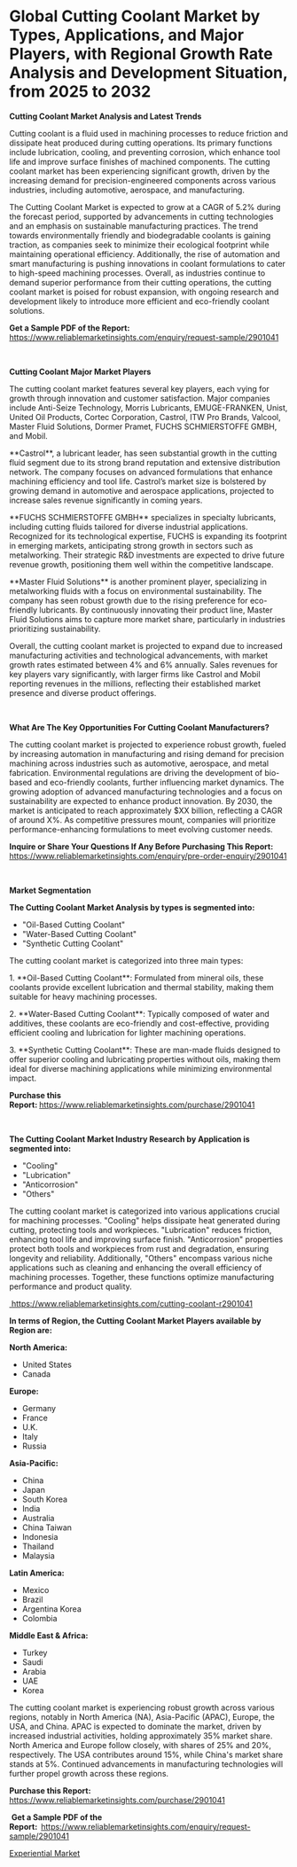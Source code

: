 <p><h1>Global Cutting Coolant Market by Types, Applications, and Major Players, with Regional Growth Rate Analysis and Development Situation, from 2025 to 2032</h1></p><p><strong>Cutting Coolant Market Analysis and Latest Trends</strong></p>
<p><p>Cutting coolant is a fluid used in machining processes to reduce friction and dissipate heat produced during cutting operations. Its primary functions include lubrication, cooling, and preventing corrosion, which enhance tool life and improve surface finishes of machined components. The cutting coolant market has been experiencing significant growth, driven by the increasing demand for precision-engineered components across various industries, including automotive, aerospace, and manufacturing.</p><p>The Cutting Coolant Market is expected to grow at a CAGR of 5.2% during the forecast period, supported by advancements in cutting technologies and an emphasis on sustainable manufacturing practices. The trend towards environmentally friendly and biodegradable coolants is gaining traction, as companies seek to minimize their ecological footprint while maintaining operational efficiency. Additionally, the rise of automation and smart manufacturing is pushing innovations in coolant formulations to cater to high-speed machining processes. Overall, as industries continue to demand superior performance from their cutting operations, the cutting coolant market is poised for robust expansion, with ongoing research and development likely to introduce more efficient and eco-friendly coolant solutions.</p></p>
<p><strong>Get a Sample PDF of the Report:&nbsp;</strong> <a href="https://www.reliablemarketinsights.com/enquiry/request-sample/2901041?utm_campaign=3270&utm_medium=2&utm_source=Github&utm_content=ia&utm_term=16032025&utm_id=cutting-coolant">https://www.reliablemarketinsights.com/enquiry/request-sample/2901041</a></p>
<p>&nbsp;</p>
<p><strong>Cutting Coolant Major Market Players</strong></p>
<p><p>The cutting coolant market features several key players, each vying for growth through innovation and customer satisfaction. Major companies include Anti-Seize Technology, Morris Lubricants, EMUGE-FRANKEN, Unist, United Oil Products, Cortec Corporation, Castrol, ITW Pro Brands, Valcool, Master Fluid Solutions, Dormer Pramet, FUCHS SCHMIERSTOFFE GMBH, and Mobil.</p><p>**Castrol**, a lubricant leader, has seen substantial growth in the cutting fluid segment due to its strong brand reputation and extensive distribution network. The company focuses on advanced formulations that enhance machining efficiency and tool life. Castrol’s market size is bolstered by growing demand in automotive and aerospace applications, projected to increase sales revenue significantly in coming years.</p><p>**FUCHS SCHMIERSTOFFE GMBH** specializes in specialty lubricants, including cutting fluids tailored for diverse industrial applications. Recognized for its technological expertise, FUCHS is expanding its footprint in emerging markets, anticipating strong growth in sectors such as metalworking. Their strategic R&D investments are expected to drive future revenue growth, positioning them well within the competitive landscape.</p><p>**Master Fluid Solutions** is another prominent player, specializing in metalworking fluids with a focus on environmental sustainability. The company has seen robust growth due to the rising preference for eco-friendly lubricants. By continuously innovating their product line, Master Fluid Solutions aims to capture more market share, particularly in industries prioritizing sustainability.</p><p>Overall, the cutting coolant market is projected to expand due to increased manufacturing activities and technological advancements, with market growth rates estimated between 4% and 6% annually. Sales revenues for key players vary significantly, with larger firms like Castrol and Mobil reporting revenues in the millions, reflecting their established market presence and diverse product offerings.</p></p>
<p>&nbsp;</p>
<p><strong>What Are The Key Opportunities For Cutting Coolant Manufacturers?</strong></p>
<p><p>The cutting coolant market is projected to experience robust growth, fueled by increasing automation in manufacturing and rising demand for precision machining across industries such as automotive, aerospace, and metal fabrication. Environmental regulations are driving the development of bio-based and eco-friendly coolants, further influencing market dynamics. The growing adoption of advanced manufacturing technologies and a focus on sustainability are expected to enhance product innovation. By 2030, the market is anticipated to reach approximately $XX billion, reflecting a CAGR of around X%. As competitive pressures mount, companies will prioritize performance-enhancing formulations to meet evolving customer needs.</p></p>
<p><strong>Inquire or Share Your Questions If Any Before Purchasing This Report:</strong> <a href="https://www.reliablemarketinsights.com/enquiry/pre-order-enquiry/2901041?utm_campaign=3270&utm_medium=2&utm_source=Github&utm_content=ia&utm_term=16032025&utm_id=cutting-coolant">https://www.reliablemarketinsights.com/enquiry/pre-order-enquiry/2901041</a></p>
<p>&nbsp;</p>
<p><strong>Market Segmentation</strong></p>
<p><strong>The Cutting Coolant Market Analysis by types is segmented into:</strong></p>
<p><ul><li>"Oil-Based Cutting Coolant"</li><li>"Water-Based Cutting Coolant"</li><li>"Synthetic Cutting Coolant"</li></ul></p>
<p><p>The cutting coolant market is categorized into three main types: </p><p>1. **Oil-Based Cutting Coolant**: Formulated from mineral oils, these coolants provide excellent lubrication and thermal stability, making them suitable for heavy machining processes.</p><p>2. **Water-Based Cutting Coolant**: Typically composed of water and additives, these coolants are eco-friendly and cost-effective, providing efficient cooling and lubrication for lighter machining operations.</p><p>3. **Synthetic Cutting Coolant**: These are man-made fluids designed to offer superior cooling and lubricating properties without oils, making them ideal for diverse machining applications while minimizing environmental impact.</p></p>
<p><strong>Purchase this Report:&nbsp;</strong><a href="https://www.reliablemarketinsights.com/purchase/2901041?utm_campaign=3270&utm_medium=2&utm_source=Github&utm_content=ia&utm_term=16032025&utm_id=cutting-coolant">https://www.reliablemarketinsights.com/purchase/2901041</a></p>
<p>&nbsp;</p>
<p><strong>The Cutting Coolant Market Industry Research by Application is segmented into:</strong></p>
<p><ul><li>"Cooling"</li><li>"Lubrication"</li><li>"Anticorrosion"</li><li>"Others"</li></ul></p>
<p><p>The cutting coolant market is categorized into various applications crucial for machining processes. "Cooling" helps dissipate heat generated during cutting, protecting tools and workpieces. "Lubrication" reduces friction, enhancing tool life and improving surface finish. "Anticorrosion" properties protect both tools and workpieces from rust and degradation, ensuring longevity and reliability. Additionally, "Others" encompass various niche applications such as cleaning and enhancing the overall efficiency of machining processes. Together, these functions optimize manufacturing performance and product quality.</p></p>
<p><a href="https://www.reliablemarketinsights.com/cutting-coolant-r2901041?utm_campaign=3270&utm_medium=2&utm_source=Github&utm_content=ia&utm_term=16032025&utm_id=cutting-coolant">&nbsp;https://www.reliablemarketinsights.com/cutting-coolant-r2901041</a></p>
<p><strong>In terms of Region, the Cutting Coolant Market Players available by Region are:</strong></p>
<p>
    <p> <strong> North America: </strong>
        <ul>
            <li>United States</li>
            <li>Canada</li>
        </ul>
        </p> 
    <p> <strong> Europe: </strong>
        <ul>
            <li>Germany</li>
            <li>France</li>
            <li>U.K.</li>
            <li>Italy</li>
            <li>Russia</li>
        </ul>
        </p> 
    <p> <strong> Asia-Pacific: </strong>
        <ul>
            <li>China</li>
            <li>Japan</li>
            <li>South Korea</li>
            <li>India</li>
            <li>Australia</li>
            <li>China Taiwan</li>
            <li>Indonesia</li>
            <li>Thailand</li>
            <li>Malaysia</li>
        </ul>
        </p> 
    <p> <strong> Latin America: </strong>
        <ul>
            <li>Mexico</li>
            <li>Brazil</li>
            <li>Argentina Korea</li>
            <li>Colombia</li>
        </ul>
        </p> 
    <p> <strong> Middle East & Africa: </strong>
        <ul>
            <li>Turkey</li>
            <li>Saudi</li>
            <li>Arabia</li>
            <li>UAE</li>
            <li>Korea</li>
        </ul>
    </p>
    </p>
<p><p>The cutting coolant market is experiencing robust growth across various regions, notably in North America (NA), Asia-Pacific (APAC), Europe, the USA, and China. APAC is expected to dominate the market, driven by increased industrial activities, holding approximately 35% market share. North America and Europe follow closely, with shares of 25% and 20%, respectively. The USA contributes around 15%, while China's market share stands at 5%. Continued advancements in manufacturing technologies will further propel growth across these regions.</p></p>
<p><strong>Purchase this Report: </strong><a href="https://www.reliablemarketinsights.com/purchase/2901041?utm_campaign=3270&utm_medium=2&utm_source=Github&utm_content=ia&utm_term=16032025&utm_id=cutting-coolant">https://www.reliablemarketinsights.com/purchase/2901041</a></p>
<p>&nbsp;<strong>Get a Sample PDF of the Report:&nbsp;&nbsp;</strong><a href="https://www.reliablemarketinsights.com/enquiry/request-sample/2901041?utm_campaign=3270&utm_medium=2&utm_source=Github&utm_content=ia&utm_term=16032025&utm_id=cutting-coolant">https://www.reliablemarketinsights.com/enquiry/request-sample/2901041</a></p>
<p><strong></strong></p>
<p><p><a href="https://github.com/vigoseiler/Market-Research-Report-List-1/blob/main/experiential-market.md?utm_campaign=3270&utm_medium=2&utm_source=Github&utm_content=ia&utm_term=16032025&utm_id=cutting-coolant">Experiential Market</a></p></p>